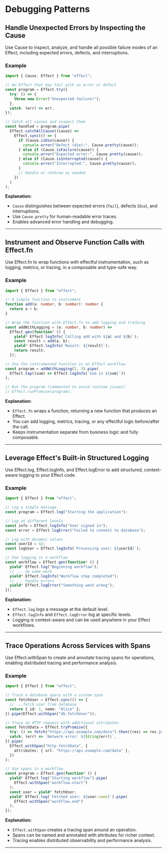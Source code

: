 # Debugging Patterns

## Handle Unexpected Errors by Inspecting the Cause

Use Cause to inspect, analyze, and handle all possible failure modes of an Effect, including expected errors, defects, and interruptions.

### Example

```typescript
import { Cause, Effect } from "effect";

// An Effect that may fail with an error or defect
const program = Effect.try({
  try: () => {
    throw new Error("Unexpected failure!");
  },
  catch: (err) => err,
});

// Catch all causes and inspect them
const handled = program.pipe(
  Effect.catchAllCause((cause) =>
    Effect.sync(() => {
      if (Cause.isDie(cause)) {
        console.error("Defect (die):", Cause.pretty(cause));
      } else if (Cause.isFailure(cause)) {
        console.error("Expected error:", Cause.pretty(cause));
      } else if (Cause.isInterrupted(cause)) {
        console.error("Interrupted:", Cause.pretty(cause));
      }
      // Handle or rethrow as needed
    })
  )
);

```

**Explanation:**  
- `Cause` distinguishes between expected errors (`fail`), defects (`die`), and interruptions.
- Use `Cause.pretty` for human-readable error traces.
- Enables advanced error handling and debugging.

---

## Instrument and Observe Function Calls with Effect.fn

Use Effect.fn to wrap functions with effectful instrumentation, such as logging, metrics, or tracing, in a composable and type-safe way.

### Example

```typescript
import { Effect } from "effect";

// A simple function to instrument
function add(a: number, b: number): number {
  return a + b;
}

// Wrap the function with Effect.fn to add logging and tracking
const addWithLogging = (a: number, b: number) =>
  Effect.gen(function* () {
    yield* Effect.logInfo(`Calling add with ${a} and ${b}`);
    const result = add(a, b);
    yield* Effect.logInfo(`Result: ${result}`);
    return result;
  });

// Use the instrumented function in an Effect workflow
const program = addWithLogging(2, 3).pipe(
  Effect.tap((sum) => Effect.logInfo(`Sum is ${sum}`))
);

// Run the program (commented to avoid runtime issues)
// Effect.runPromise(program);

```

**Explanation:**  
- `Effect.fn` wraps a function, returning a new function that produces an Effect.
- You can add logging, metrics, tracing, or any effectful logic before/after the call.
- Keeps instrumentation separate from business logic and fully composable.

---

## Leverage Effect's Built-in Structured Logging

Use Effect.log, Effect.logInfo, and Effect.logError to add structured, context-aware logging to your Effect code.

### Example

```typescript
import { Effect } from "effect";

// Log a simple message
const program = Effect.log("Starting the application");

// Log at different levels
const info = Effect.logInfo("User signed in");
const error = Effect.logError("Failed to connect to database");

// Log with dynamic values
const userId = 42;
const logUser = Effect.logInfo(`Processing user: ${userId}`);

// Use logging in a workflow
const workflow = Effect.gen(function* () {
  yield* Effect.log("Beginning workflow");
  // ... do some work
  yield* Effect.logInfo("Workflow step completed");
  // ... handle errors
  yield* Effect.logError("Something went wrong");
});
```

**Explanation:**  
- `Effect.log` logs a message at the default level.
- `Effect.logInfo` and `Effect.logError` log at specific levels.
- Logging is context-aware and can be used anywhere in your Effect workflows.

---

## Trace Operations Across Services with Spans

Use Effect.withSpan to create and annotate tracing spans for operations, enabling distributed tracing and performance analysis.

### Example

```typescript
import { Effect } from "effect";

// Trace a database query with a custom span
const fetchUser = Effect.sync(() => {
  // ...fetch user from database
  return { id: 1, name: "Alice" };
}).pipe(Effect.withSpan("db.fetchUser"));

// Trace an HTTP request with additional attributes
const fetchData = Effect.tryPromise({
  try: () => fetch("https://api.example.com/data").then((res) => res.json()),
  catch: (err) => `Network error: ${String(err)}`,
}).pipe(
  Effect.withSpan("http.fetchData", {
    attributes: { url: "https://api.example.com/data" },
  })
);

// Use spans in a workflow
const program = Effect.gen(function* () {
  yield* Effect.log("Starting workflow").pipe(
    Effect.withSpan("workflow.start")
  );
  const user = yield* fetchUser;
  yield* Effect.log(`Fetched user: ${user.name}`).pipe(
    Effect.withSpan("workflow.end")
  );
});

```

**Explanation:**  
- `Effect.withSpan` creates a tracing span around an operation.
- Spans can be named and annotated with attributes for richer context.
- Tracing enables distributed observability and performance analysis.

---

